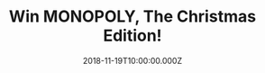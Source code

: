 ---
campaign-uuid: "c-3c7a97b8-049f-4bc1-ade9-c67954f1d1fb"
type: "Competition"
category: "Gifts"
date: "2018-11-19T10:00:00.000Z"
end-date: "2018-12-15T23:59:00.000Z"
disable-form: false
is_promoted: false
has_entry_page: true
title: "Win MONOPOLY, The Christmas Edition!"
competition-description: "<p>The world's favourite family board game brings you another\
  \ exciting edition of MONOPOLY,  the Christmas Edition! Choose your favourite festive\
  \ token, tour your favourite Christmassy things and accumulate fortunes, but watch\
  \ out for taxes, jail and bankruptcy</p>\r\n<p>This game is a MUST for the holidays.\
  \ Want it? Click below for a chance to win!</p>"
hero-header: "Win MONOPOLY, The Christmas Edition!"
terms-confirmation: "N/A"
banner-img: "https://assets.expresslyapp.com/asset-cf1b429e-1f81-4fcc-998e-09a4f8d06825.jpg"
logo-left-href: "http://club.expressly.io"
logo-left-image: "https://assets.expresslyapp.com/asset-fe931e4e-d961-4707-b7e5-97ddb84a1274.jpg"
logo-left-title: "Expressly club"
bg-image-hero: "https://assets.expresslyapp.com/asset-7846526a-5738-4337-8657-e22e1e6878af.jpg"
bg-image-first: "https://assets.expresslyapp.com/asset-e752ae31-0c08-4b33-a02f-845d5d3db897.jpg"
section1-content: "<p>The festive season starts here with this very special Christmas\
  \ Edition of MONOPOLY! Play as one of six bespoke tokens, including Rudolph, a snowman\
  \ and Santa himself! Travel around the board collecting your favourite things from\
  \ the season of goodwill: from Santa and his reindeer, to a full festive feast,\
  \ via decorating the tree and doing your Christmas shopping, no stocking would be\
  \ complete with this family favourite.\r\n</p>\r\n<p>If you’re looking forward to\
  \ spending the best time with your loved ones, enter the form below for a chance\
  \ to win this enjoyable game: MONOPOLY, The Christmas Edition!</p>"
entry-title: "Win MONOPOLY, The Christmas Edition!"
entry-content: "Enter the draw to win MONOPOLY, The Christmas Edition.by completing\
  \ the form below before 23:59 on 15th of December 2018."
has-winner: false
prize-description: "MONOPOLY, The Christmas Edition."
special-conditions: "Multiple entries are allowed up to one every day."
country-restrictions:
- "GB"
---